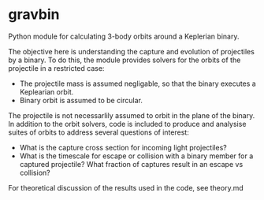 # gravbin
Python module for calculating 3-body orbits around a Keplerian binary.

The objective here is understanding the capture and evolution of projectiles by a binary. To do this, the module provides solvers for the orbits of the projectile in a restricted case: 
- The projectile mass is assumed negligable, so that the binary executes a Keplearian orbit. 
- Binary orbit is assumed to be circular. 

The projectile is not necessarlily assumed to orbit in the plane of the binary. In addition to the orbit solvers, code is included to produce and analysise suites of orbits to address several questions of interest: 
- What is the capture cross section for incoming light projectiles?
- What is the timescale for escape or collision with a binary member for a captured projectile? What fraction of captures result in an escape vs collision?

For theoretical discussion of the results used in the code, see theory.md
